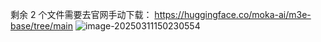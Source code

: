 剩余 2 个文件需要去官网手动下载：
https://huggingface.co/moka-ai/m3e-base/tree/main
![image-20250311150230554](https://minaseinori.oss-cn-hongkong.aliyuncs.com/%E6%95%99%E5%AD%A6%E7%9B%AE%E5%BD%95/202503111549408.png)


